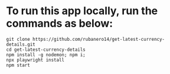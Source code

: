 # To run this app locally, run the commands as below:

```
git clone https://github.com/rubanero14/get-latest-currency-details.git
cd get-latest-currency-details
npm install -g nodemon; npm i;
npx playwright install
npm start
```
